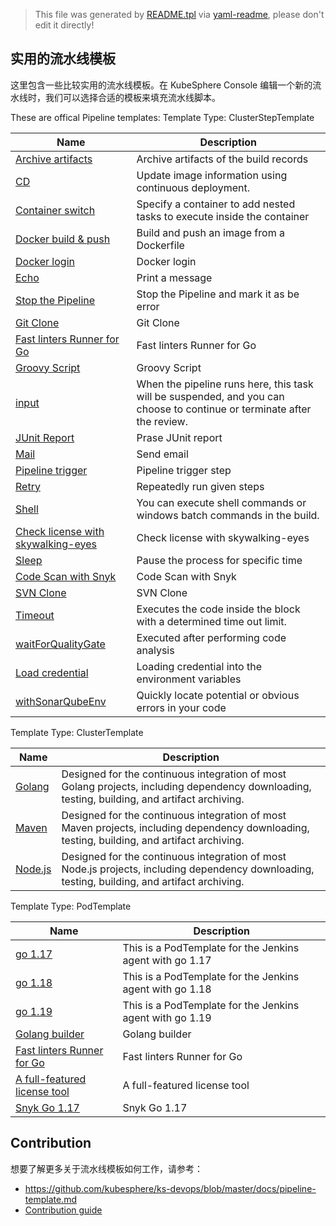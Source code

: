 > This file was generated by [README.tpl](README.tpl) via [yaml-readme](https://github.com/LinuxSuRen/yaml-readme), please don't edit it directly!

## 实用的流水线模板

这里包含一些比较实用的流水线模板。在 KubeSphere Console 编辑一个新的流水线时，我们可以选择合适的模板来填充流水线脚本。

These are offical Pipeline templates:
Template Type: ClusterStepTemplate

| Name | Description |
|---|---|
| [Archive artifacts](featured/steps/archive-artifacts.yaml) | Archive artifacts of the build records |
| [CD](featured/steps/cd.yaml) | Update image information using continuous deployment. |
| [Container switch](featured/steps/container-switch.yaml) | Specify a container to add nested tasks to execute inside the container |
| [Docker build &amp; push](featured/steps/docker-build-push.yaml) | Build and push an image from a Dockerfile |
| [Docker login](featured/steps/docker-login.yaml) | Docker login |
| [Echo](featured/steps/echo.yaml) | Print a message |
| [Stop the Pipeline](featured/steps/error.yaml) | Stop the Pipeline and mark it as be error |
| [Git Clone](featured/steps/git-clone.yaml) | Git Clone |
| [Fast linters Runner for Go](featured/steps/golangci.yaml) | Fast linters Runner for Go |
| [Groovy Script](featured/steps/groovy-script.yaml) | Groovy Script |
| [input](featured/steps/input.yaml) | When the pipeline runs here, this task will be suspended, and you can choose to continue or terminate after the review. |
| [JUnit Report](featured/steps/junit.yaml) | Prase JUnit report |
| [Mail](featured/steps/mail.yaml) | Send email |
| [Pipeline trigger](featured/steps/pipeline-trigger.yaml) | Pipeline trigger step |
| [Retry](featured/steps/retry.yaml) | Repeatedly run given steps |
| [Shell](featured/steps/shell.yaml) | You can execute shell commands or windows batch commands in the build. |
| [Check license with skywalking-eyes](featured/steps/skywalking-eyes.yaml) | Check license with skywalking-eyes |
| [Sleep](featured/steps/sleep.yaml) | Pause the process for specific time |
| [Code Scan with Snyk](featured/steps/snyk-scan.yaml) | Code Scan with Snyk |
| [SVN Clone](featured/steps/svn-clone.yaml) | SVN Clone |
| [Timeout](featured/steps/timeout.yaml) | Executes the code inside the block with a determined time out limit. |
| [waitForQualityGate](featured/steps/waitfor-qauality-gate.yaml) | Executed after performing code analysis |
| [Load credential](featured/steps/with-credential.yaml) | Loading credential into the environment variables |
| [withSonarQubeEnv](featured/steps/with-sonarQube-env.yaml) | Quickly locate potential or obvious errors in your code |

Template Type: ClusterTemplate

| Name | Description |
|---|---|
| [Golang](featured/pipelines/golang.yaml) | Designed for the continuous integration of most Golang projects, including dependency downloading, testing, building, and artifact archiving. |
| [Maven](featured/pipelines/maven.yaml) | Designed for the continuous integration of most Maven projects, including dependency downloading, testing, building, and artifact archiving. |
| [Node.js](featured/pipelines/nodejs.yaml) | Designed for the continuous integration of most Node.js projects, including dependency downloading, testing, building, and artifact archiving. |

Template Type: PodTemplate

| Name | Description |
|---|---|
| [go 1.17](featured/jenkins-agents/go-1.17.yaml) | This is a PodTemplate for the Jenkins agent with go 1.17 |
| [go 1.18](featured/jenkins-agents/go-1.18.yaml) | This is a PodTemplate for the Jenkins agent with go 1.18 |
| [go 1.19](featured/jenkins-agents/go-1.19.yaml) | This is a PodTemplate for the Jenkins agent with go 1.19 |
| [Golang builder](featured/jenkins-agents/go-builder.yaml) | Golang builder |
| [Fast linters Runner for Go](featured/jenkins-agents/golangci-lint.yaml) | Fast linters Runner for Go |
| [A full-featured license tool](featured/jenkins-agents/skywalking-eyes.yaml) | A full-featured license tool |
| [Snyk Go 1.17](featured/jenkins-agents/snyk-go-1.17.yaml) | Snyk Go 1.17 |


## Contribution

想要了解更多关于流水线模板如何工作，请参考：

- https://github.com/kubesphere/ks-devops/blob/master/docs/pipeline-template.md
- [Contribution guide](CONTRIBUTION.md)
